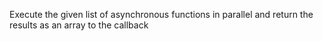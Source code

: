 Execute the given list of asynchronous functions in parallel and return the results as an array to the callback
